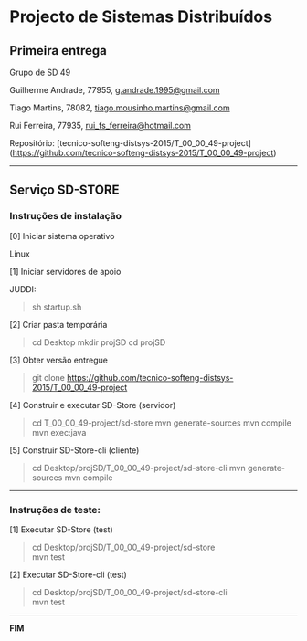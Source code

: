 # Projecto de Sistemas Distribuídos #

## Primeira entrega ##

Grupo de SD 49

Guilherme Andrade, 77955, g.andrade.1995@gmail.com

Tiago Martins, 78082, tiago.mousinho.martins@gmail.com

Rui Ferreira, 77935, rui_fs_ferreira@hotmail.com



Repositório:
[tecnico-softeng-distsys-2015/T_00_00_49-project] (https://github.com/tecnico-softeng-distsys-2015/T_00_00_49-project)


-------------------------------------------------------------------------------

## Serviço SD-STORE 


### Instruções de instalação 

[0] Iniciar sistema operativo

Linux

[1] Iniciar servidores de apoio

JUDDI:
> sh startup.sh

[2] Criar pasta temporária

> cd Desktop
> mkdir projSD
> cd projSD

[3] Obter versão entregue

> git clone https://github.com/tecnico-softeng-distsys-2015/T_00_00_49-project


[4] Construir e executar SD-Store (servidor)

> cd T_00_00_49-project/sd-store
> mvn generate-sources
> mvn compile
> mvn exec:java


[5] Construir SD-Store-cli (cliente)

> cd Desktop/projSD/T_00_00_49-project/sd-store-cli 
> mvn generate-sources
> mvn compile




-------------------------------------------------------------------------------

### Instruções de teste: ###

[1] Executar SD-Store (test)

> cd Desktop/projSD/T_00_00_49-project/sd-store  
> mvn test


[2] Executar SD-Store-cli (test)

> cd Desktop/projSD/T_00_00_49-project/sd-store-cli  
> mvn test

-------------------------------------------------------------------------------
**FIM**
